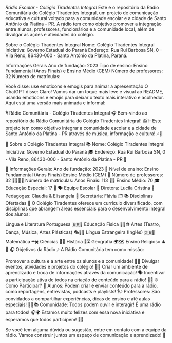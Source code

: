 *Rádio Escolar - Colégio Tiradentes Integral*
Este é o repositório da Rádio Comunitária do Colégio Tiradentes Integral, um projeto de comunicação educativa e cultural voltado para a comunidade escolar e a cidade de Santo Antônio da Platina - PR. A rádio tem como objetivo promover a integração entre alunos, professores, funcionários e a comunidade local, além de divulgar as ações e atividades do colégio.

Sobre o Colégio Tiradentes Integral
Nome: Colégio Tiradentes Integral
Iniciativa: Governo Estadual do Paraná
Endereço: Rua Rui Barbosa SN, 0 - Vila Reno,
86430-000 - Santo Antônio da Platina, Paraná.

Informações Gerais
Ano de fundação: 2023
Tipo de ensino: Ensino Fundamental (Anos Finais) e Ensino Médio (CEM)
Número de professores: 32
Número de matrículas:


Você disse:
use emoticons e emogis para animar a apresentação
O ChatGPT disse:
Claro! Vamos dar um toque mais leve e visual ao README, usando emoticons e emojis para deixar o texto mais interativo e acolhedor. Aqui está uma versão mais animada e informal:

🎙️ Rádio Comunitária - Colégio Tiradentes Integral 🎧
Bem-vindo ao repositório da Rádio Comunitária do Colégio Tiradentes Integral! 📻✨ Este projeto tem como objetivo integrar a comunidade escolar e a cidade de Santo Antônio da Platina - PR através de música, informação e cultura! 🎶🎤

🏫 Sobre o Colégio Tiradentes Integral 📚
Nome: Colégio Tiradentes Integral
Iniciativa: Governo Estadual do Paraná 🎓
Endereço:
Rua Rui Barbosa SN, 0 - Vila Reno,
86430-000 - Santo Antônio da Platina - PR 📍

🌟 Informações Gerais:
Ano de fundação: 2023 🎉
Nível de ensino:
Ensino Fundamental (Anos Finais)
Ensino Médio (CEM) 🎒
Número de professores: 32 👩‍🏫👨‍🏫
Número de matrículas:
Anos Finais: 113 🧑‍🎓
Ensino Médio: 70 🎓
Educação Especial: 17 🌈
🗣️ Equipe Escolar 💼
Diretora: Lucila Cristina 🌟
Pedagogas: Claudia & Elisangela 📖
Secretária: Flávia 🗂️
📚 Disciplinas Ofertadas 📘
O Colégio Tiradentes oferece um currículo diversificado, com disciplinas que abrangem áreas essenciais para o desenvolvimento integral dos alunos:

Língua e Literatura Portuguesa 🇧🇷📖
Educação Física 🏃‍♀️⚽
Artes (Teatro, Dança, Música, Artes Plásticas) 🎭🎨🎶
Língua Estrangeira (Inglês) 🇬🇧💬
Matemática ➗✖️
Ciências 🔬🌱
História 📜⏳
Geografia 🌍🗺️
Ensino Religioso ⛪🙏
🎧 Objetivos da Rádio 🎶
A Rádio Comunitária tem como missão:

Promover a cultura e a arte entre os alunos e a comunidade! 🎨🎵
Divulgar eventos, atividades e projetos do colégio! 📅💡
Criar um ambiente de aprendizado e troca de informações através da comunicação! 🗣️
Incentivar a participação ativa de todos na criação de conteúdo para a rádio! 🎤🤝
🌐 Como Participar? 🤩
Alunos: Podem criar e enviar conteúdo para a rádio, como reportagens, entrevistas, podcasts e playlists! 🎙️🎶
Professores: São convidados a compartilhar experiências, dicas de ensino e até aulas especiais! 👩‍🏫📚
Comunidade: Todos podem ouvir e interagir! É uma rádio para todos! 🎧🌍
Estamos muito felizes com essa nova iniciativa e esperamos que todos participem! 🚀💙

Se você tem alguma dúvida ou sugestão, entre em contato com a equipe da rádio. Vamos construir juntos um espaço de comunicação e aprendizado! 🎉
